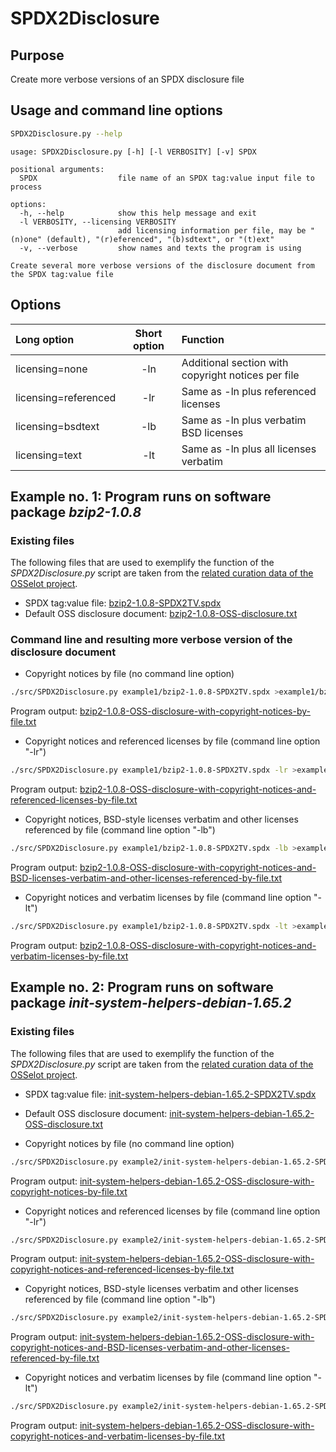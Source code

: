 # SPDX2Disclosure

## Purpose
Create more verbose versions of an SPDX disclosure file

## Usage and command line options
```bash
SPDX2Disclosure.py --help
```
```
usage: SPDX2Disclosure.py [-h] [-l VERBOSITY] [-v] SPDX

positional arguments:
  SPDX                  file name of an SPDX tag:value input file to process

options:
  -h, --help            show this help message and exit
  -l VERBOSITY, --licensing VERBOSITY
                        add licensing information per file, may be "(n)one" (default), "(r)eferenced", "(b)sdtext", or "(t)ext"
  -v, --verbose         show names and texts the program is using

Create several more verbose versions of the disclosure document from the SPDX tag:value file
```
## Options

|    Long option      | Short option |                        Function                    |
|:--------------------|:------------:|:---------------------------------------------------|
|licensing=none       |     -ln      | Additional section with copyright notices per file |
|licensing=referenced |     -lr      | Same as -ln plus referenced licenses               |
|licensing=bsdtext    |     -lb      | Same as -ln plus verbatim BSD licenses             |
|licensing=text       |     -lt      | Same as -ln plus all licenses verbatim             |

## Example no. 1: Program runs on software package <i>bzip2-1.0.8</i>
### Existing files
The following files that are used to exemplify the function of the <i>SPDX2Disclosure.py</i> script are taken from the <a href="https://github.com/Open-Source-Compliance/package-analysis/tree/main/analysed-packages/bzip2/version-1.0.8">related curation data of the OSSelot project</a>.
* SPDX tag:value file: <a href="/example1/bzip2-1.0.8-SPDX2TV.spdx">bzip2-1.0.8-SPDX2TV.spdx</a>
* Default OSS disclosure document: <a href="/example1/bzip2-1.0.8-OSS-disclosure.txt">bzip2-1.0.8-OSS-disclosure.txt</a>

### Command line and resulting more verbose version of the disclosure document
* Copyright notices by file (no command line option)
```bash
./src/SPDX2Disclosure.py example1/bzip2-1.0.8-SPDX2TV.spdx >example1/bzip2-1.0.8-OSS-disclosure-with-copyright-notices-by-file.txt
```
Program output: <a href="/example1/bzip2-1.0.8-OSS-disclosure-with-copyright-notices-by-file.txt">bzip2-1.0.8-OSS-disclosure-with-copyright-notices-by-file.txt</a>

*  Copyright notices and referenced licenses by file (command line option "-lr")
```bash
./src/SPDX2Disclosure.py example1/bzip2-1.0.8-SPDX2TV.spdx -lr >example1/bzip2-1.0.8-OSS-disclosure-with-copyright-notices-and-referenced-licenses-by-file.txt
```
Program output: <a href="/example1/bzip2-1.0.8-OSS-disclosure-with-copyright-notices-and-referenced-licenses-by-file.txt">bzip2-1.0.8-OSS-disclosure-with-copyright-notices-and-referenced-licenses-by-file.txt</a>

*  Copyright notices, BSD-style licenses verbatim and other licenses referenced by file (command line option "-lb")
```bash
./src/SPDX2Disclosure.py example1/bzip2-1.0.8-SPDX2TV.spdx -lb >example1/bzip2-1.0.8-OSS-disclosure-with-copyright-notices-and-BSD-licenses-verbatim-and-other-licenses-referenced-by-file.txt
```
Program output: <a href="/example1/bzip2-1.0.8-1.65.2-OSS-disclosure-with-copyright-notices-and-BSD-licenses-verbatim-and-other-licenses-referenced-by-file.txt">bzip2-1.0.8-OSS-disclosure-with-copyright-notices-and-BSD-licenses-verbatim-and-other-licenses-referenced-by-file.txt</a>

* Copyright notices and verbatim licenses by file (command line option "-lt")
```bash
./src/SPDX2Disclosure.py example1/bzip2-1.0.8-SPDX2TV.spdx -lt >example1/bzip2-1.0.8-OSS-disclosure-with-copyright-notices-and-verbatim-licenses-by-file.txt
```
Program output: <a href="/example1/bzip2-1.0.8-OSS-disclosure-with-copyright-notices-and-verbatim-licenses-by-file.txt">bzip2-1.0.8-OSS-disclosure-with-copyright-notices-and-verbatim-licenses-by-file.txt</a>

## Example no. 2: Program runs on software package <i>init-system-helpers-debian-1.65.2</i>
### Existing files
The following files that are used to exemplify the function of the <i>SPDX2Disclosure.py</i> script are taken from the <a href="https://github.com/Open-Source-Compliance/package-analysis/tree/main/analysed-packages/bzip2/version-1.0.8">related curation data of the OSSelot project</a>.
* SPDX tag:value file: <a href="/example2/init-system-helpers-debian-1.65.2-SPDX2TV.spdx">init-system-helpers-debian-1.65.2-SPDX2TV.spdx</a>
* Default OSS disclosure document: <a href="/example2/init-system-helpers-debian-1.65.2-OSS-disclosure.txt">init-system-helpers-debian-1.65.2-OSS-disclosure.txt</a>

* Copyright notices by file (no command line option)
```bash
./src/SPDX2Disclosure.py example2/init-system-helpers-debian-1.65.2-SPDX2TV.spdx >example2/init-system-helpers-debian-1.65.2-OSS-disclosure-with-copyright-notices-by-file.txt
```
Program output: <a href="/example2/init-system-helpers-debian-1.65.2-OSS-disclosure-with-copyright-notices-by-file.txt">init-system-helpers-debian-1.65.2-OSS-disclosure-with-copyright-notices-by-file.txt</a>

*  Copyright notices and referenced licenses by file (command line option "-lr")
```bash
./src/SPDX2Disclosure.py example2/init-system-helpers-debian-1.65.2-SPDX2TV.spdx -lr >example2/init-system-helpers-debian-1.65.2-OSS-disclosure-with-copyright-notices-and-referenced-licenses-by-file.txt
```
Program output: <a href="/example2/init-system-helpers-debian-1.65.2-OSS-disclosure-with-copyright-notices-and-referenced-licenses-by-file.txt">init-system-helpers-debian-1.65.2-OSS-disclosure-with-copyright-notices-and-referenced-licenses-by-file.txt</a>

*  Copyright notices, BSD-style licenses verbatim and other licenses referenced by file (command line option "-lb")
```bash
./src/SPDX2Disclosure.py example2/init-system-helpers-debian-1.65.2-SPDX2TV.spdx -lb >example2/init-system-helpers-debian-1.65.2-OSS-disclosure-with-copyright-notices-and-BSD-licenses-verbatim-and-other-licenses-referenced-by-file.txt
```
Program output: <a href="/example2/init-system-helpers-debian-1.65.2-OSS-disclosure-with-copyright-notices-and-BSD-licenses-verbatim-and-other-licenses-referenced-by-file.txt">init-system-helpers-debian-1.65.2-OSS-disclosure-with-copyright-notices-and-BSD-licenses-verbatim-and-other-licenses-referenced-by-file.txt</a>

* Copyright notices and verbatim licenses by file (command line option "-lt")
```bash
./src/SPDX2Disclosure.py example2/init-system-helpers-debian-1.65.2-SPDX2TV.spdx -lt >example2/init-system-helpers-debian-1.65.2-OSS-disclosure-with-copyright-notices-and-verbatim-licenses-by-file.txt
```
Program output: <a href="/example2/init-system-helpers-debian-1.65.2-OSS-disclosure-with-copyright-notices-and-verbatim-licenses-by-file.txt">init-system-helpers-debian-1.65.2-OSS-disclosure-with-copyright-notices-and-verbatim-licenses-by-file.txt</a>
